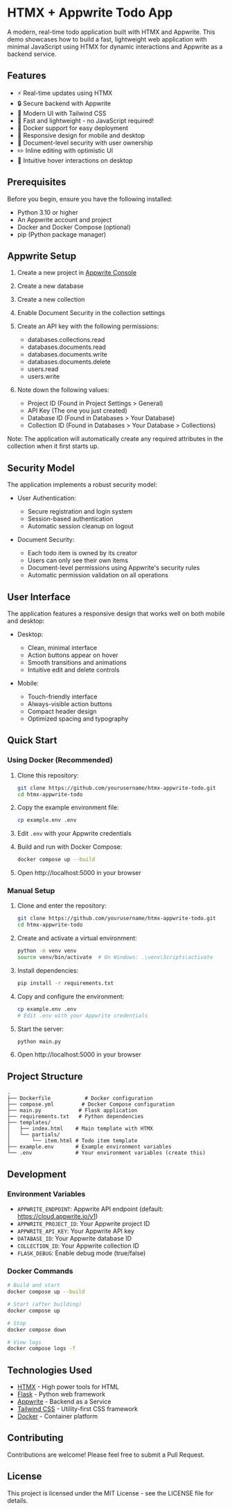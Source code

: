 # HTMX + Appwrite Todo App

A modern, real-time todo application built with HTMX and Appwrite. This demo showcases how to build a fast, lightweight web application with minimal JavaScript using HTMX for dynamic interactions and Appwrite as a backend service.

## Features

- ⚡ Real-time updates using HTMX
- 🔒 Secure backend with Appwrite
- 🎨 Modern UI with Tailwind CSS
- 🚀 Fast and lightweight - no JavaScript required!
- 🐳 Docker support for easy deployment
- 📱 Responsive design for mobile and desktop
- 🔐 Document-level security with user ownership
- ✏️ Inline editing with optimistic UI
- 🎯 Intuitive hover interactions on desktop

## Prerequisites

Before you begin, ensure you have the following installed:
- Python 3.10 or higher
- An Appwrite account and project
- Docker and Docker Compose (optional)
- pip (Python package manager)

## Appwrite Setup

1. Create a new project in [Appwrite Console](https://cloud.appwrite.io)
2. Create a new database
3. Create a new collection
4. Enable Document Security in the collection settings
5. Create an API key with the following permissions:
   - databases.collections.read
   - databases.documents.read
   - databases.documents.write
   - databases.documents.delete
   - users.read
   - users.write

6. Note down the following values:
   - Project ID (Found in Project Settings > General)
   - API Key (The one you just created)
   - Database ID (Found in Databases > Your Database)
   - Collection ID (Found in Databases > Your Database > Collections)

Note: The application will automatically create any required attributes in the collection when it first starts up.

## Security Model

The application implements a robust security model:

- User Authentication:
  - Secure registration and login system
  - Session-based authentication
  - Automatic session cleanup on logout

- Document Security:
  - Each todo item is owned by its creator
  - Users can only see their own items
  - Document-level permissions using Appwrite's security rules
  - Automatic permission validation on all operations

## User Interface

The application features a responsive design that works well on both mobile and desktop:

- Desktop:
  - Clean, minimal interface
  - Action buttons appear on hover
  - Smooth transitions and animations
  - Intuitive edit and delete controls

- Mobile:
  - Touch-friendly interface
  - Always-visible action buttons
  - Compact header design
  - Optimized spacing and typography

## Quick Start

### Using Docker (Recommended)

1. Clone this repository:
   ```bash
   git clone https://github.com/yourusername/htmx-appwrite-todo.git
   cd htmx-appwrite-todo
   ```

2. Copy the example environment file:
   ```bash
   cp example.env .env
   ```

3. Edit `.env` with your Appwrite credentials

4. Build and run with Docker Compose:
   ```bash
   docker compose up --build
   ```

5. Open http://localhost:5000 in your browser

### Manual Setup

1. Clone and enter the repository:
   ```bash
   git clone https://github.com/yourusername/htmx-appwrite-todo.git
   cd htmx-appwrite-todo
   ```

2. Create and activate a virtual environment:
   ```bash
   python -m venv venv
   source venv/bin/activate  # On Windows: .\venv\Scripts\activate
   ```

3. Install dependencies:
   ```bash
   pip install -r requirements.txt
   ```

4. Copy and configure the environment:
   ```bash
   cp example.env .env
   # Edit .env with your Appwrite credentials
   ```

5. Start the server:
   ```bash
   python main.py
   ```

6. Open http://localhost:5000 in your browser

## Project Structure

```
.
├── Dockerfile           # Docker configuration
├── compose.yml         # Docker Compose configuration
├── main.py            # Flask application
├── requirements.txt   # Python dependencies
├── templates/          
│   ├── index.html    # Main template with HTMX
│   └── partials/       
│       └── item.html # Todo item template
├── example.env       # Example environment variables
└── .env              # Your environment variables (create this)
```

## Development

### Environment Variables

- `APPWRITE_ENDPOINT`: Appwrite API endpoint (default: https://cloud.appwrite.io/v1)
- `APPWRITE_PROJECT_ID`: Your Appwrite project ID
- `APPWRITE_API_KEY`: Your Appwrite API key
- `DATABASE_ID`: Your Appwrite database ID
- `COLLECTION_ID`: Your Appwrite collection ID
- `FLASK_DEBUG`: Enable debug mode (true/false)

### Docker Commands

```bash
# Build and start
docker compose up --build

# Start (after building)
docker compose up

# Stop
docker compose down

# View logs
docker compose logs -f
```

## Technologies Used

- [HTMX](https://htmx.org/) - High power tools for HTML
- [Flask](https://flask.palletsprojects.com/) - Python web framework
- [Appwrite](https://appwrite.io/) - Backend as a Service
- [Tailwind CSS](https://tailwindcss.com/) - Utility-first CSS framework
- [Docker](https://www.docker.com/) - Container platform

## Contributing

Contributions are welcome! Please feel free to submit a Pull Request.

## License

This project is licensed under the MIT License - see the LICENSE file for details. 